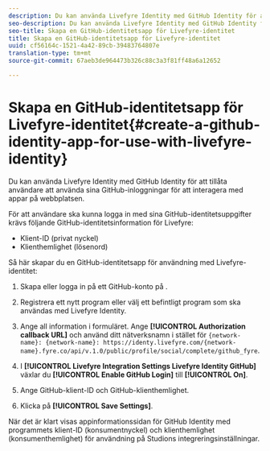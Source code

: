 ```yaml
---
description: Du kan använda Livefyre Identity med GitHub Identity för att tillåta användare att använda sina GitHub-inloggningar för att interagera med appar på webbplatsen.
seo-description: Du kan använda Livefyre Identity med GitHub Identity för att tillåta användare att använda sina GitHub-inloggningar för att interagera med appar på webbplatsen.
seo-title: Skapa en GitHub-identitetsapp för Livefyre-identitet
title: Skapa en GitHub-identitetsapp för Livefyre-identitet
uuid: cf56164c-1521-4a42-89cb-39483764807e
translation-type: tm+mt
source-git-commit: 67aeb3de964473b326c88c3a3f81ff48a6a12652

---
```



# Skapa en GitHub-identitetsapp för Livefyre-identitet{#create-a-github-identity-app-for-use-with-livefyre-identity}

Du kan använda Livefyre Identity med GitHub Identity för att tillåta användare att använda sina GitHub-inloggningar för att interagera med appar på webbplatsen.

För att användare ska kunna logga in med sina GitHub-identitetsuppgifter krävs följande GitHub-identitetsinformation för Livefyre:

* Klient-ID (privat nyckel)
* Klienthemlighet (lösenord)

Så här skapar du en GitHub-identitetsapp för användning med Livefyre-identitet:

1. Skapa eller logga in på ett GitHub-konto på [](https://github.com/settings/developers).
1. Registrera ett nytt program eller välj ett befintligt program som ska användas med Livefyre Identity.
1. Ange all information i formuläret. Ange **[!UICONTROL Authorization callback URL]** och använd ditt nätverksnamn i stället för `{network-name}: {network-name}: https://identy.livefyre.com/{network-name}.fyre.co/api/v.1.0/public/profile/social/complete/github_fyre`.

1. I **[!UICONTROL Livefyre Integration Settings Livefyre Identity GitHub]** växlar du **[!UICONTROL Enable GitHub Login]** till **[!UICONTROL On]**.

1. Ange GitHub-klient-ID och GitHub-klienthemlighet.
1. Klicka på **[!UICONTROL Save Settings]**.

När det är klart visas appinformationssidan för GitHub Identity med programmets klient-ID (konsumentnyckel) och klienthemlighet (konsumenthemlighet) för användning på Studions integreringsinställningar.

